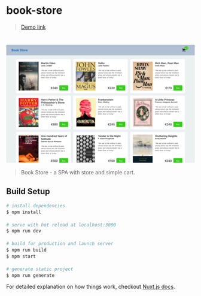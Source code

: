 # book-store
> [Demo link](https://bookstore-vue.herokuapp.com/)
#
![alt text](https://raw.githubusercontent.com/cherenkor/vue-nuxt-book-store/master/preview.png)

> Book Store - a SPA with store and simple cart.

## Build Setup

```bash
# install dependencies
$ npm install

# serve with hot reload at localhost:3000
$ npm run dev

# build for production and launch server
$ npm run build
$ npm start

# generate static project
$ npm run generate
```

For detailed explanation on how things work, checkout [Nuxt.js docs](https://nuxtjs.org).
